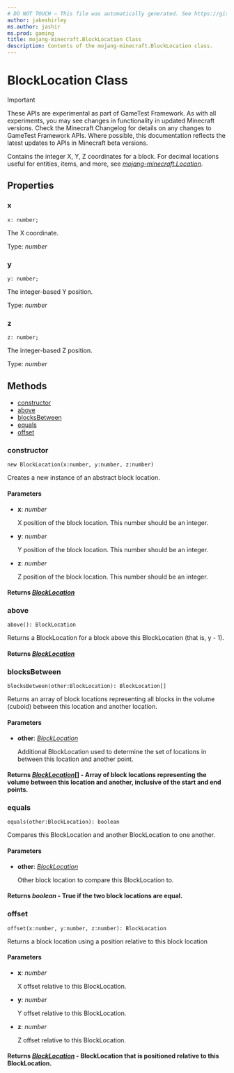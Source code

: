 ```yaml
---
# DO NOT TOUCH — This file was automatically generated. See https://github.com/Mojang/MinecraftScriptingApiDocsGenerator to modify descriptions, examples, etc.
author: jakeshirley
ms.author: jashir
ms.prod: gaming
title: mojang-minecraft.BlockLocation Class
description: Contents of the mojang-minecraft.BlockLocation class.
---
```

# BlockLocation Class
>[!IMPORTANT]
>These APIs are experimental as part of GameTest Framework. As with all experiments, you may see changes in functionality in updated Minecraft versions. Check the Minecraft Changelog for details on any changes to GameTest Framework APIs. Where possible, this documentation reflects the latest updates to APIs in Minecraft beta versions.

Contains the integer X, Y, Z coordinates for a block. For decimal locations useful for entities, items, and more, see [*mojang-minecraft.Location*](../mojang-minecraft/Location.md).

## Properties
### **x**
`x: number;`

The X coordinate.

Type: *number*


### **y**
`y: number;`

The integer-based Y position.

Type: *number*


### **z**
`z: number;`

The integer-based Z position.

Type: *number*



## Methods
- [constructor](#constructor)
- [above](#above)
- [blocksBetween](#blocksbetween)
- [equals](#equals)
- [offset](#offset)
  
### **constructor**
`
new BlockLocation(x:number, y:number, z:number)
`

Creates a new instance of an abstract block location.
#### **Parameters**
- **x**: *number*
  
  X position of the block location. This number should be an integer.
- **y**: *number*
  
  Y position of the block location. This number should be an integer.
- **z**: *number*
  
  Z position of the block location. This number should be an integer.

#### **Returns** [*BlockLocation*](BlockLocation.md)


### **above**
`
above(): BlockLocation
`

Returns a BlockLocation for a block above this BlockLocation (that is, y - 1).

#### **Returns** [*BlockLocation*](BlockLocation.md)


### **blocksBetween**
`
blocksBetween(other:BlockLocation): BlockLocation[]
`

Returns an array of block locations representing all blocks in the volume (cuboid) between this location and another location.
#### **Parameters**
- **other**: [*BlockLocation*](BlockLocation.md)
  
  Additional BlockLocation used to determine the set of locations in between this location and another point.

#### **Returns** [*BlockLocation*](BlockLocation.md)[] - Array of block locations representing the volume between this location and another, inclusive of the start and end points.


### **equals**
`
equals(other:BlockLocation): boolean
`

Compares this BlockLocation and another BlockLocation to one another.
#### **Parameters**
- **other**: [*BlockLocation*](BlockLocation.md)
  
  Other block location to compare this BlockLocation to.

#### **Returns** *boolean* - True if the two block locations are equal.


### **offset**
`
offset(x:number, y:number, z:number): BlockLocation
`

Returns a block location using a position relative to this block location
#### **Parameters**
- **x**: *number*
  
  X offset relative to this BlockLocation.
- **y**: *number*
  
  Y offset relative to this BlockLocation.
- **z**: *number*
  
  Z offset relative to this BlockLocation.

#### **Returns** [*BlockLocation*](BlockLocation.md) - BlockLocation that is positioned relative to this BlockLocation.



